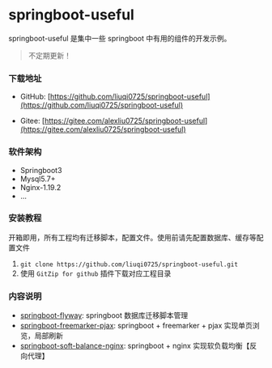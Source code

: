 # springboot-useful

springboot-useful 是集中一些 springboot 中有用的组件的开发示例。

> 不定期更新！


### 下载地址

+ GitHub: [https://github.com/liuqi0725/springboot-useful](https://github.com/liuqi0725/springboot-useful)

+ Gitee: [https://gitee.com/alexliu0725/springboot-useful](https://gitee.com/alexliu0725/springboot-useful)

### 软件架构

+ Springboot3
+ Mysql5.7+
+ Nginx-1.19.2
+ ...

### 安装教程

开箱即用，所有工程均有迁移脚本，配置文件。使用前请先配置数据库、缓存等配置文件

1. `git clone https://github.com/liuqi0725/springboot-useful.git`
2. 使用 `GitZip for github` 插件下载对应工程目录


### 内容说明

+ [springboot-flyway](https://github.com/liuqi/springboot-useful/tree/master/springboot-flyway): springboot 数据库迁移脚本管理
+ [springboot-freemarker-pjax](https://github.com/liuqi/springboot-useful/tree/master/springboot-freemarker-pjax): springboot + freemarker + pjax 实现单页浏览，局部刷新
+ [springboot-soft-balance-nginx](https://github.com/liuqi/springboot-useful/tree/master/springboot-soft-balance-nginx): springboot + nginx 实现软负载均衡【反向代理】